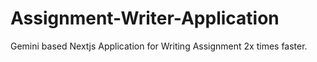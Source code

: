 # Assignment-Writer-Application
Gemini based Nextjs Application for Writing Assignment 2x times faster.

